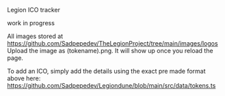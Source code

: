 Legion ICO tracker 

work in progress 

All images stored at  https://github.com/Sadpepedev/TheLegionProject/tree/main/images/logos  Upload the image as (tokename).png.  It will show up once you reload the page.

To add an ICO, simply add the details using the exact pre made format above here:  https://github.com/Sadpepedev/Legiondune/blob/main/src/data/tokens.ts 
